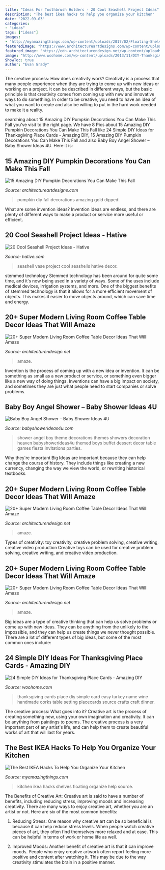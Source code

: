 ```yaml
---
title: "Ideas For Toothbrush Holders - 20 Cool Seashell Project Ideas"
description: "The best ikea hacks to help you organize your kitchen"
date: "2022-09-03"
categories:
- "ideas"
tags: ["ideas"]
images:
- "http://myamazingthings.com/wp-content/uploads/2017/02/Floating-Shelves-678x1024.jpg"
featuredImage: "https://www.architectureartdesigns.com/wp-content/uploads/2016/10/15-Amazing-DIY-Pumpkin-Decorations-You-Can-Make-This-Fall-3.jpg"
featured_image: "https://cdn.architecturendesign.net/wp-content/uploads/2015/11/AD-11-nordic-living-room-decor-ideas.jpg"
image: "http://www.woohome.com/wp-content/uploads/2013/11/DIY-Thanksgiving-Place-Cards-22.jpg"
ShowToc: true
author: "Evan Grady"
---
```



The creative process: How does creativity work?
Creativity is a process that many people experience when they are trying to come up with new ideas or working on a project. It can be described in different ways, but the basic principle is that creativity comes from coming up with new and innovative ways to do something. In order to be creative, you need to have an idea of what you want to create and also be willing to put in the hard work needed to make it a reality.

	

		
searching about 15 Amazing DIY Pumpkin Decorations You Can Make This Fall you've visit to the right page. We have 8 Pics about 15 Amazing DIY Pumpkin Decorations You Can Make This Fall like 24 Simple DIY Ideas for Thanksgiving Place Cards - Amazing DIY, 15 Amazing DIY Pumpkin Decorations You Can Make This Fall and also Baby Boy Angel Shower – Baby Shower Ideas 4U. Here it is:
		
    
## 15 Amazing DIY Pumpkin Decorations You Can Make This Fall

<img loading=lazy src="https://www.architectureartdesigns.com/wp-content/uploads/2016/10/15-Amazing-DIY-Pumpkin-Decorations-You-Can-Make-This-Fall-3.jpg" onerror="this.onerror=null;this.src='https://tse4.mm.bing.net/th?id=OIP.NtnZB7ypzHWrY3SZScTTZwHaKy&amp;pid=15.1';" alt="15 Amazing DIY Pumpkin Decorations You Can Make This Fall">

_Source: architectureartdesigns.com_

>pumpkin diy fall decorations amazing gold dipped. 

	

What are some invention ideas?
Invention ideas are endless, and there are plenty of different ways to make a product or service more useful or efficient.

    
## 20 Cool Seashell Project Ideas - Hative

<img loading=lazy src="https://hative.com/wp-content/uploads/2014/12/seashell-project-ideas/7-seashell-vase.jpg" onerror="this.onerror=null;this.src='https://tse3.mm.bing.net/th?id=OIP.aPfXizY4yijZISR7BdlsEAHaJ4&amp;pid=15.1';" alt="20 Cool Seashell Project Ideas - Hative">

_Source: hative.com_

>seashell vase project cool seashells hative decor. 

	

stemmed technology
Stemmed technology has been around for quite some time, and it's now being used in a variety of ways. Some of the uses include medical devices, irrigation systems, and more. One of the biggest benefits of stemmed technology is that it allows for a more efficient movement of objects. This makes it easier to move objects around, which can save time and energy.

    
## 20+ Super Modern Living Room Coffee Table Decor Ideas That Will Amaze

<img loading=lazy src="https://cdn.architecturendesign.net/wp-content/uploads/2015/11/AD-11-nordic-living-room-decor-ideas.jpg" onerror="this.onerror=null;this.src='https://tse1.mm.bing.net/th?id=OIP.ipuf1nZzmIEnqfE9j1WXcgHaKR&amp;pid=15.1';" alt="20+ Super Modern Living Room Coffee Table Decor Ideas That Will Amaze">

_Source: architecturendesign.net_

>amaze. 

	

Invention is the process of coming up with a new idea or invention. It can be something as small as a new product or service, or something even bigger like a new way of doing things. Inventions can have a big impact on society, and sometimes they are just what people need to start companies or solve problems.

    
## Baby Boy Angel Shower – Baby Shower Ideas 4U

<img loading=lazy src="https://babyshowerideas4u.com/wp-content/uploads/2016/09/Baby-Boy-Angel-Shower-Dessert-Buffet-600x800.jpg" onerror="this.onerror=null;this.src='https://tse2.mm.bing.net/th?id=OIP.lW63JB5z3KrePO7mMeAs2wHaJ4&amp;pid=15.1';" alt="Baby Boy Angel Shower – Baby Shower Ideas 4U">

_Source: babyshowerideas4u.com_

>shower angel boy theme decorations themes showers decoration heaven babyshowerideas4u themed boys buffet dessert decor table games fiesta invitations parties. 

	

Why they're important
Big Ideas are important because they can help change the course of history. They include things like creating a new currency, changing the way we view the world, or rewriting historical textbooks.

    
## 20+ Super Modern Living Room Coffee Table Decor Ideas That Will Amaze

<img loading=lazy src="https://cdn.architecturendesign.net/wp-content/uploads/2015/11/AD-04-rustic-lovely-coffee-table-decor.jpg" onerror="this.onerror=null;this.src='https://tse3.mm.bing.net/th?id=OIP.878-XmfqWQyhdwdL8YiGogHaHa&amp;pid=15.1';" alt="20+ Super Modern Living Room Coffee Table Decor Ideas That Will Amaze">

_Source: architecturendesign.net_

>amaze. 

	

Types of creativity: toy creativity, creative problem solving, creative writing, creative video production
Creative toys can be used for creative problem solving, creative writing, and creative video production.

    
## 20+ Super Modern Living Room Coffee Table Decor Ideas That Will Amaze

<img loading=lazy src="https://cdn.architecturendesign.net/wp-content/uploads/2015/11/AD-13-fancy-coffee-table-decor.jpg" onerror="this.onerror=null;this.src='https://tse1.mm.bing.net/th?id=OIP.C2SQ-Qfx0lwjdld0MDNhPwHaHa&amp;pid=15.1';" alt="20+ Super Modern Living Room Coffee Table Decor Ideas That Will Amaze">

_Source: architecturendesign.net_

>amaze. 

	

Big ideas are a type of creative thinking that can help us solve problems or come up with new ideas. They can be anything from the unlikely to the impossible, and they can help us create things we never thought possible. There are a lot of different types of big ideas, but some of the most common ones include: 

    
## 24 Simple DIY Ideas For Thanksgiving Place Cards - Amazing DIY

<img loading=lazy src="http://www.woohome.com/wp-content/uploads/2013/11/DIY-Thanksgiving-Place-Cards-22.jpg" onerror="this.onerror=null;this.src='https://tse4.mm.bing.net/th?id=OIP.oNDfsGogfHYEMdcgp1sY4AHaLH&amp;pid=15.1';" alt="24 Simple DIY Ideas for Thanksgiving Place Cards - Amazing DIY">

_Source: woohome.com_

>thanksgiving cards place diy simple card easy turkey name wine handmade corks table setting placecards source crafts craft dinner. 

	

The creative process: What goes into it?
Creative art is the process of creating something new, using your own imagination and creativity. It can be anything from paintings to poems. The creative process is a very important part of any artist's life, and can help them to create beautiful works of art that will last for years.

    
## The Best IKEA Hacks To Help You Organize Your Kitchen

<img loading=lazy src="http://myamazingthings.com/wp-content/uploads/2017/02/Floating-Shelves-678x1024.jpg" onerror="this.onerror=null;this.src='https://tse3.mm.bing.net/th?id=OIP.-D--rmX02BK7FM_SRJbbbwHaLL&amp;pid=15.1';" alt="The Best IKEA Hacks To Help You Organize Your Kitchen">

_Source: myamazingthings.com_

>kitchen ikea hacks shelves floating organize help source. 

	

The Benefits of Creative Art:
Creative art is said to have a number of benefits, including reducing stress, improving moods and increasing creativity. There are many ways to enjoy creative art, whether you are an artist or not. Here are six of the most common benefits:
1. Reducing Stress: One reason why creative art can be so beneficial is because it can help reduce stress levels. When people watch creative pieces of art, they often find themselves more relaxed and at ease. This can be helpful in terms of work or home life as well.

2. Improved Moods: Another benefit of creative art is that it can improve moods. People who enjoy creative artwork often report feeling more positive and content after watching it. This may be due to the way creativity stimulates the brain in a positive manner.


